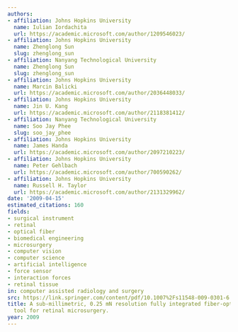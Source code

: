 ```yaml
---
authors:
- affiliation: Johns Hopkins University
  name: Iulian Iordachita
  url: https://academic.microsoft.com/author/1209546023/
- affiliation: Johns Hopkins University
  name: Zhenglong Sun
  slug: zhenglong_sun
- affiliation: Nanyang Technological University
  name: Zhenglong Sun
  slug: zhenglong_sun
- affiliation: Johns Hopkins University
  name: Marcin Balicki
  url: https://academic.microsoft.com/author/2036448033/
- affiliation: Johns Hopkins University
  name: Jin U. Kang
  url: https://academic.microsoft.com/author/2118381412/
- affiliation: Nanyang Technological University
  name: Soo Jay Phee
  slug: soo_jay_phee
- affiliation: Johns Hopkins University
  name: James Handa
  url: https://academic.microsoft.com/author/2097210223/
- affiliation: Johns Hopkins University
  name: Peter Gehlbach
  url: https://academic.microsoft.com/author/700590262/
- affiliation: Johns Hopkins University
  name: Russell H. Taylor
  url: https://academic.microsoft.com/author/2131329962/
date: '2009-04-15'
estimated_citations: 160
fields:
- surgical instrument
- retinal
- optical fiber
- biomedical engineering
- microsurgery
- computer vision
- computer science
- artificial intelligence
- force sensor
- interaction forces
- retinal tissue
in: computer assisted radiology and surgery
src: https://link.springer.com/content/pdf/10.1007%2Fs11548-009-0301-6.pdf
title: A sub-millimetric, 0.25 mN resolution fully integrated fiber-optic force-sensing
  tool for retinal microsurgery.
year: 2009
---
```


